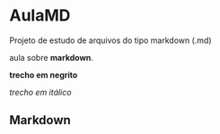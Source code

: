 # AulaMD
Projeto de estudo de arquivos do tipo markdown (.md)

aula sobre **markdown**.

**trecho em negrito**

*trecho em itálico*

## Markdown
